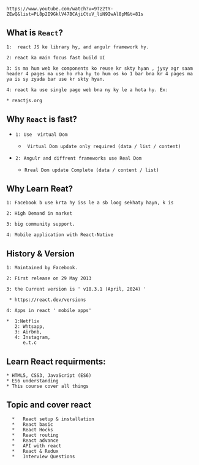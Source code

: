     https://www.youtube.com/watch?v=9Tz2tY-ZEwQ&list=PL8p2I9GklV47BCAjiCtuV_liN9IwAl8pM&t=81s
 
  ## What is `React`?

`1:  react JS ke library hy, and angulr framework hy.`  

`2: react ka main focus fast build UI`  

`3: is ma hum web ke components ko reuse kr skty hyan , jysy agr saam header 4 pages ma use ho rha hy to hum os ko 1 bar bna kr 4 pages ma ya is sy zyada bar use kr skty hyan.`     

`4: react ka use single page web bna ny ky le a hota hy. Ex: `

    * reactjs.org


## Why `React` is fast?

* `1: Use  virtual Dom` 

   * ` Virtual Dom update only required (data / list / content)`

* `2: Angulr and diffrent frameworks use Real Dom`

  * `Rreal Dom update Complete (data / content / list)`


## Why Learn Reat?
  
  `1: Facebook b use krta hy iss le a sb loog sekhaty hayn, k is `

  `2: High Demand in market`

  `3: big community support.`

  `4: Mobile application with React-Native`

## History & Version 
  `1: Maintained by Facebook.`

  `2: First release on 29 May 2013`

  `3: the Current version is ' v18.3.1 (April, 2024) '`

     * https://react.dev/versions

  `4: Apps in react ' mobile apps'`

    *  1:Netflix 
       2: Whtsapp,
       3: Airbnb,
       4: Instagram,
          e.t.c

## Learn React requirments:
    * HTML5, CSS3, JavaScript (ES6)
    * ES6 understanding
    * This course cover all things

## Topic and cover react 
  
      *   React setup & installation
      *   React basic
      *   React Hocks
      *   React routing
      *   React advance
      *   API with react
      *   React & Redux 
      *   Interview Questions
